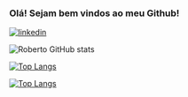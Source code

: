 ### Olá! Sejam bem vindos ao meu Github!

[![linkedin](https://img.shields.io/badge/LinkedIn-0077B5?style=for-the-badge&logo=linkedin&logoColor=white)](https://www.linkedin.com/in/roberto-giné-59b34b26b)

![Roberto GitHub stats](https://github-readme-stats.vercel.app/api?username=robertogine&show_icons=true&theme=highcontrast)

[![Top Langs](https://github-readme-stats.vercel.app/api/top-langs/?username=robertogine)](https://github.com/anuraghazra/github-readme-stats)

[![Top Langs](https://github-readme-stats.vercel.app/api/top-langs/?username=robertogine=donut-vertical)](https://github.com/anuraghazra/github-readme-stats)
